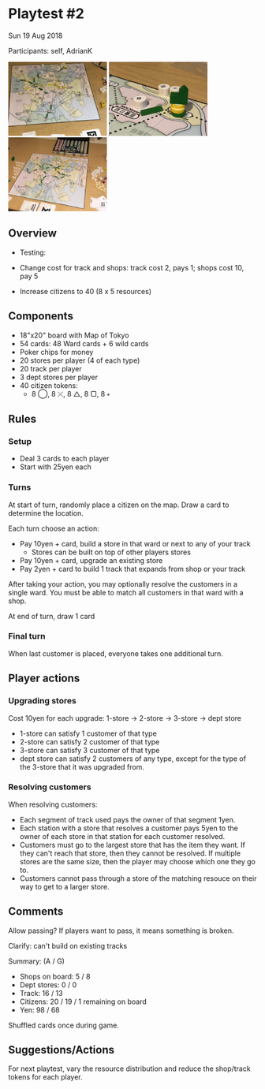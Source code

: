 # Playtest #2

Sun 19 Aug 2018

Participants: self, AdrianK

<img src="images/pt02-0648.jpg" height="150px"/>
<img src="images/pt02-0649.jpg" height="150px"/>
<img src="images/pt02-0650.jpg" height="150px"/>

## Overview

* Testing:

* Change cost for track and shops: track cost 2, pays 1; shops cost 10, pay 5
* Increase citizens to 40 (8 x 5 resources)

## Components

* 18"x20" board with Map of Tokyo
* 54 cards: 48 Ward cards + 6 wild cards
* Poker chips for money
* 20 stores per player (4 of each type)
* 20 track per player
* 3 dept stores per player
* 40 citizen tokens:
	* 8 ◯, 8 ⤫, 8 △, 8 ▢, 8 ⭒

## Rules

### Setup

* Deal 3 cards to each player
* Start with 25yen each

### Turns

At start of turn, randomly place a citizen on the map. Draw a card to determine the location.

Each turn choose an action:

* Pay 10yen + card, build a store in that ward or next to any of your track
	* Stores can be built on top of other players stores
* Pay 10yen + card, upgrade an existing store
* Pay 2yen + card to build 1 track that expands from shop or your track

After taking your action, you may optionally resolve the customers in a single ward. You must be able to match all customers in that ward with a shop.

At end of turn, draw 1 card

### Final turn

When last customer is placed, everyone takes one additional turn.

## Player actions

### Upgrading stores

Cost 10yen for each upgrade: 1-store -> 2-store -> 3-store -> dept store

* 1-store can satisfy 1 customer of that type
* 2-store can satisfy 2 customer of that type
* 3-store can satisfy 3 customer of that type
* dept store can satisfy 2 customers of any type, except for the type of the 3-store that it was upgraded from.

### Resolving customers

When resolving customers:

* Each segment of track used pays the owner of that segment 1yen.
* Each station with a store that resolves a customer pays 5yen to the owner of each store in that station for each customer resolved.
* Customers must go to the largest store that has the item they want. If they can't reach that store, then they cannot be resolved. If multiple stores are the same size, then the player may choose which one they go to.
* Customers cannot pass through a store of the matching resouce on their way to get to a larger store.
 
## Comments

Allow passing? If players want to pass, it means something is broken.

Clarify: can't build on existing tracks

Summary: (A / G)

* Shops on board: 5 / 8
* Dept stores: 0 / 0
* Track: 16 / 13
* Citizens: 20 / 19 / 1 remaining on board
* Yen: 98 / 68

Shuffled cards once during game.

## Suggestions/Actions

For next playtest, vary the resource distribution and reduce the shop/track tokens for each player.
